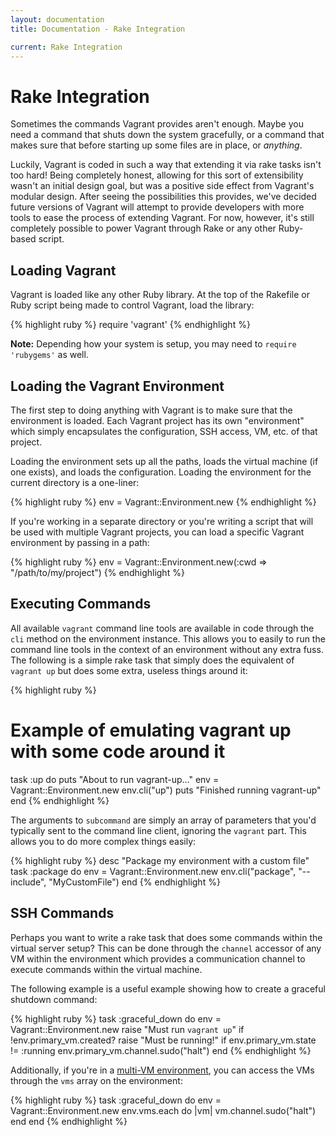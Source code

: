 ```yaml
---
layout: documentation
title: Documentation - Rake Integration

current: Rake Integration
---
```

# Rake Integration

Sometimes the commands Vagrant provides aren't enough. Maybe you need
a command that shuts down the system gracefully, or a command that makes
sure that before starting up some files are in place, or _anything_.

Luckily, Vagrant is coded in such a way that extending it via rake
tasks isn't too hard! Being completely honest, allowing for this sort of
extensibility wasn't an initial design goal, but was a positive side
effect from Vagrant's modular design. After seeing the possibilities
this provides, we've decided future versions of Vagrant will attempt to
provide developers with more tools to ease the process of extending
Vagrant. For now, however, it's still completely possible to power Vagrant
through Rake or any other Ruby-based script.

## Loading Vagrant

Vagrant is loaded like any other Ruby library. At the top of the Rakefile
or Ruby script being made to control Vagrant, load the library:

{% highlight ruby %}
require 'vagrant'
{% endhighlight %}

**Note:** Depending how your system is setup, you may need to `require 'rubygems'`
as well.

## Loading the Vagrant Environment

The first step to doing anything with Vagrant is to make sure that the
environment is loaded. Each Vagrant project has its own "environment"
which simply encapsulates the configuration, SSH access, VM, etc.
of that project.

Loading the environment sets up all the paths, loads the virtual
machine (if one exists), and loads the configuration. Loading the
environment for the current directory is a one-liner:

{% highlight ruby %}
env = Vagrant::Environment.new
{% endhighlight %}

If you're working in a separate directory or you're writing a script that
will be used with multiple Vagrant projects, you can load a specific
Vagrant environment by passing in a path:

{% highlight ruby %}
env = Vagrant::Environment.new(:cwd => "/path/to/my/project")
{% endhighlight %}

## Executing Commands

All available `vagrant` command line tools are available in code through
the `cli` method on the environment instance. This allows you to
easily to run the command line tools in the context of an environment
without any extra fuss. The following is a simple rake task that simply
does the equivalent of `vagrant up` but does some extra, useless things
around it:

{% highlight ruby %}
# Example of emulating vagrant up with some code around it
task :up do
  puts "About to run vagrant-up..."
  env = Vagrant::Environment.new
  env.cli("up")
  puts "Finished running vagrant-up"
end
{% endhighlight %}

The arguments to `subcommand` are simply an array of parameters
that you'd typically sent to the command line client, ignoring the `vagrant`
part. This allows you to do more complex things easily:

{% highlight ruby %}
desc "Package my environment with a custom file"
task :package do
  env = Vagrant::Environment.new
  env.cli("package", "--include", "MyCustomFile")
end
{% endhighlight %}

## SSH Commands

Perhaps you want to write a rake task that does some commands within the
virtual server setup? This can be done through the `channel` accessor of any
VM within the environment which provides a communication channel to execute
commands within the virtual machine.

The following example is a useful example showing how to create a graceful
shutdown command:

{% highlight ruby %}
task :graceful_down do
  env = Vagrant::Environment.new
  raise "Must run `vagrant up`" if !env.primary_vm.created?
  raise "Must be running!" if env.primary_vm.state != :running
  env.primary_vm.channel.sudo("halt")
end
{% endhighlight %}

Additionally, if you're in a [multi-VM environment](/v1/docs/multivm.html), you can
access the VMs through the `vms` array on the environment:

{% highlight ruby %}
task :graceful_down do
  env = Vagrant::Environment.new
  env.vms.each do |vm|
    vm.channel.sudo("halt")
  end
end
{% endhighlight %}
